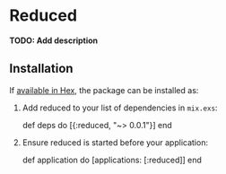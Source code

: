 # Reduced

**TODO: Add description**

## Installation

If [available in Hex](https://hex.pm/docs/publish), the package can be installed as:

  1. Add reduced to your list of dependencies in `mix.exs`:

        def deps do
          [{:reduced, "~> 0.0.1"}]
        end

  2. Ensure reduced is started before your application:

        def application do
          [applications: [:reduced]]
        end
